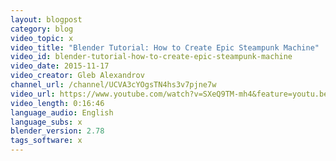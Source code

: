 ```yaml
---
layout: blogpost
category: blog
video_topic: x
video_title: "Blender Tutorial: How to Create Epic Steampunk Machine"
video_id: blender-tutorial-how-to-create-epic-steampunk-machine
video_date: 2015-11-17
video_creator: Gleb Alexandrov
channel_url: /channel/UCVA3cYOgsTN4hs3v7pjne7w
video_url: https://www.youtube.com/watch?v=SXeQ9TM-mh4&feature=youtu.be
video_length: 0:16:46
language_audio: English
language_subs: x
blender_version: 2.78
tags_software: x
---
```

